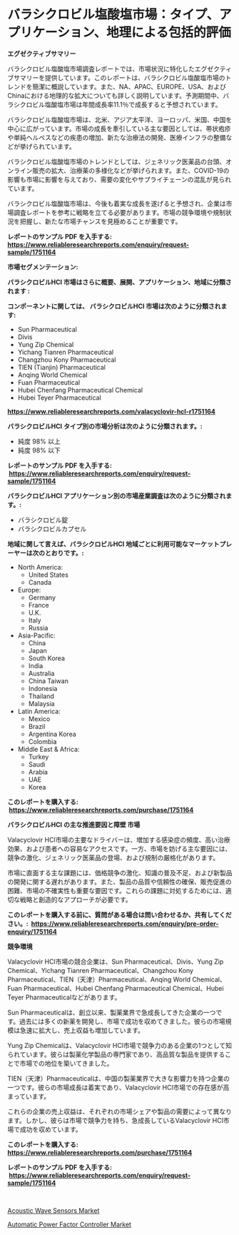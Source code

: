 <p><h1>バラシクロビル塩酸塩市場：タイプ、アプリケーション、地理による包括的評価</h1></p><p><strong>エグゼクティブサマリー</strong></p>
<p><p>バラシクロビル塩酸塩市場調査レポートでは、市場状況に特化したエグゼクティブサマリーを提供しています。このレポートは、バラシクロビル塩酸塩市場のトレンドを簡潔に概説しています。また、NA、APAC、EUROPE、USA、およびChinaにおける地理的な拡大についても詳しく説明しています。予測期間中、バラシクロビル塩酸塩市場は年間成長率11.1％で成長すると予想されています。</p><p>バラシクロビル塩酸塩市場は、北米、アジア太平洋、ヨーロッパ、米国、中国を中心に広がっています。市場の成長を牽引している主な要因としては、帯状疱疹や単純ヘルペスなどの疾患の増加、新たな治療法の開発、医療インフラの整備などが挙げられています。</p><p>バラシクロビル塩酸塩市場のトレンドとしては、ジェネリック医薬品の台頭、オンライン販売の拡大、治療薬の多様化などが挙げられます。また、COVID-19の影響も市場に影響を与えており、需要の変化やサプライチェーンの混乱が見られています。</p><p>バラシクロビル塩酸塩市場は、今後も着実な成長を遂げると予想され、企業は市場調査レポートを参考に戦略を立てる必要があります。市場の競争環境や規制状況を把握し、新たな市場チャンスを見極めることが重要です。</p></p>
<p><strong>レポートのサンプル PDF を入手する: <a href="https://www.reliableresearchreports.com/enquiry/request-sample/1751164">https://www.reliableresearchreports.com/enquiry/request-sample/1751164</a></strong></p>
<p><strong>市場セグメンテーション:</strong></p>
<p><strong> バラシクロビルHCl 市場はさらに概要、展開、アプリケーション、地域に分類されます :</strong></p>
<p><strong>コンポーネントに関しては、 バラシクロビルHCl 市場は次のように分類されます: &nbsp;</strong></p>
<p><ul><li>Sun Pharmaceutical</li><li>Divis</li><li>Yung Zip Chemical</li><li>Yichang Tianren Pharmaceutical</li><li>Changzhou Kony Pharmaceutical</li><li>TIEN (Tianjin) Pharmaceutical</li><li>Anqing World Chemical</li><li>Fuan Pharmaceutical</li><li>Hubei Chenfang Pharmaceutical Chemical</li><li>Hubei Teyer Pharmaceutical</li></ul></p>
<p><strong><a href="https://www.reliableresearchreports.com/valacyclovir-hcl-r1751164">https://www.reliableresearchreports.com/valacyclovir-hcl-r1751164</a></strong></p>
<p><strong> バラシクロビルHCl タイプ別の市場分析は次のように分類されます。:</strong></p>
<p><ul><li>純度 98% 以上</li><li>純度 98% 以下</li></ul></p>
<p><strong>レポートのサンプル PDF を入手する: &nbsp;<a href="https://www.reliableresearchreports.com/enquiry/request-sample/1751164">https://www.reliableresearchreports.com/enquiry/request-sample/1751164</a></strong></p>
<p><strong> バラシクロビルHCl アプリケーション別の市場産業調査は次のように分類されます。:</strong></p>
<p><ul><li>バラシクロビル錠</li><li>バラシクロビルカプセル</li></ul></p>
<p><strong>地域に関して言えば、バラシクロビルHCl 地域ごとに利用可能なマーケットプレーヤーは次のとおりです。:</strong></p>
<p><ul>
    <li>
        North America:
        <ul>
            <li>United States</li>
            <li>Canada</li>
        </ul>
    </li>
    <li>
        Europe:
        <ul>
            <li>Germany</li>
            <li>France</li>
            <li>U.K.</li>
            <li>Italy</li>
            <li>Russia</li>
        </ul>
    </li>
    <li>
        Asia-Pacific:
        <ul>
            <li>China</li>
            <li>Japan</li>
            <li>South Korea</li>
            <li>India</li>
            <li>Australia</li>
            <li>China Taiwan</li>
            <li>Indonesia</li>
            <li>Thailand</li>
            <li>Malaysia</li>
        </ul>
    </li>
    <li>
        Latin America:
        <ul>
            <li>Mexico</li>
            <li>Brazil</li>
            <li>Argentina Korea</li>
            <li>Colombia</li>
        </ul>
    </li>
    <li>
        Middle East & Africa:
        <ul>
            <li>Turkey</li>
            <li>Saudi</li>
            <li>Arabia</li>
            <li>UAE</li>
            <li>Korea</li>
        </ul>
    </li>
    </ul></p>
<p><strong>このレポートを購入する: &nbsp;<a href="https://www.reliableresearchreports.com/purchase/1751164">https://www.reliableresearchreports.com/purchase/1751164</a></strong></p>
<p><strong>バラシクロビルHCl の主な推進要因と障壁 市場</strong></p>
<p><p>Valacyclovir HCl市場の主要なドライバーは、増加する感染症の頻度、高い治療効果、および患者への容易なアクセスです。一方、市場を妨げる主な要因には、競争の激化、ジェネリック医薬品の登場、および規制の厳格化があります。</p><p>市場に直面する主な課題には、価格競争の激化、知識の普及不足、および新製品の開発に関する遅れがあります。また、製品の品質や信頼性の確保、販売促進の困難、市場の不確実性も重要な要因です。これらの課題に対処するためには、適切な戦略と創造的なアプローチが必要です。</p></p>
<p><strong>このレポートを購入する前に、質問がある場合は問い合わせるか、共有してください。:&nbsp; <a href="https://www.reliableresearchreports.com/enquiry/pre-order-enquiry/1751164">https://www.reliableresearchreports.com/enquiry/pre-order-enquiry/1751164</a></strong></p>
<p><strong>競争環境</strong></p>
<p><p>Valacyclovir HCl市場の競合企業は、Sun Pharmaceutical、Divis、Yung Zip Chemical、Yichang Tianren Pharmaceutical、Changzhou Kony Pharmaceutical、TIEN（天津）Pharmaceutical、Anqing World Chemical、Fuan Pharmaceutical、Hubei Chenfang Pharmaceutical Chemical、Hubei Teyer Pharmaceuticalなどがあります。</p><p>Sun Pharmaceuticalは、創立以来、製薬業界で急成長してきた企業の一つです。過去には多くの新薬を開発し、市場で成功を収めてきました。彼らの市場規模は急速に拡大し、売上収益も増加しています。</p><p>Yung Zip Chemicalは、Valacyclovir HCl市場で競争力のある企業の1つとして知られています。彼らは製薬化学製品の専門家であり、高品質な製品を提供することで市場での地位を築いてきました。</p><p>TIEN（天津）Pharmaceuticalは、中国の製薬業界で大きな影響力を持つ企業の一つです。彼らの市場成長は着実であり、Valacyclovir HCl市場での存在感が高まっています。</p><p>これらの企業の売上収益は、それぞれの市場シェアや製品の需要によって異なります。しかし、彼らは市場で競争力を持ち、急成長しているValacyclovir HCl市場で成功を収めています。</p></p>
<p><strong>このレポートを購入する: &nbsp; <a href="https://www.reliableresearchreports.com/purchase/1751164">https://www.reliableresearchreports.com/purchase/1751164</a></strong></p>
<p><strong>レポートのサンプル PDF を入手する: &nbsp;<a href="https://www.reliableresearchreports.com/enquiry/request-sample/1751164">https://www.reliableresearchreports.com/enquiry/request-sample/1751164</a></strong><strong></strong></p>
<p>&nbsp;</p>
<p><p><a href="https://chivalrous-flock-a86.notion.site/Acoustic-Wave-Sensors-Market-Size-and-Market-Trends-Complete-Industry-Overview-2024-to-2031-b9cafac663fe4ba7b823712671a4703c">Acoustic Wave Sensors Market</a></p><p><a href="https://faithful-glue-af3.notion.site/Automatic-Power-Factor-Controller-Market-The-Key-To-Successful-Business-Strategy-Forecast-Till-2031-a4185d19dc994855b1b96b318592be14">Automatic Power Factor Controller Market</a></p></p>